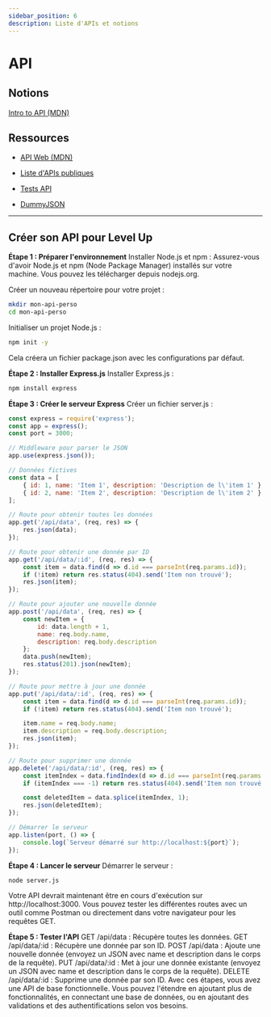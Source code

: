 ```yaml
---
sidebar_position: 6
description: Liste d'APIs et notions
---
```


# API

## Notions

[Intro to API (MDN)](https://developer.mozilla.org/fr/docs/Learn_web_development/Extensions/Client-side_APIs/Introduction)

## Ressources
- [API Web (MDN)](https://developer.mozilla.org/fr/docs/Web/API)
- [Liste d'APIs publiques](https://github.com/public-apis/public-apis)

- [Tests API](https://swagger.io/docs/)
- [DummyJSON](https://dummyjson.com/)

---

## Créer son API pour Level Up

**Étape 1 : Préparer l'environnement**
Installer Node.js et npm : Assurez-vous d'avoir Node.js et npm (Node Package Manager) installés sur votre machine. Vous pouvez les télécharger depuis nodejs.org.

Créer un nouveau répertoire pour votre projet :

```bash
mkdir mon-api-perso
cd mon-api-perso
```

Initialiser un projet Node.js :

```bash
npm init -y
```
Cela créera un fichier package.json avec les configurations par défaut.

**Étape 2 : Installer Express.js**
Installer Express.js :
```bash
npm install express
```

**Étape 3 : Créer le serveur Express**
Créer un fichier server.js :
```js
const express = require('express');
const app = express();
const port = 3000;

// Middleware pour parser le JSON
app.use(express.json());

// Données fictives
const data = [
    { id: 1, name: 'Item 1', description: 'Description de l\'item 1' },
    { id: 2, name: 'Item 2', description: 'Description de l\'item 2' },
];

// Route pour obtenir toutes les données
app.get('/api/data', (req, res) => {
    res.json(data);
});

// Route pour obtenir une donnée par ID
app.get('/api/data/:id', (req, res) => {
    const item = data.find(d => d.id === parseInt(req.params.id));
    if (!item) return res.status(404).send('Item non trouvé');
    res.json(item);
});

// Route pour ajouter une nouvelle donnée
app.post('/api/data', (req, res) => {
    const newItem = {
        id: data.length + 1,
        name: req.body.name,
        description: req.body.description
    };
    data.push(newItem);
    res.status(201).json(newItem);
});

// Route pour mettre à jour une donnée
app.put('/api/data/:id', (req, res) => {
    const item = data.find(d => d.id === parseInt(req.params.id));
    if (!item) return res.status(404).send('Item non trouvé');

    item.name = req.body.name;
    item.description = req.body.description;
    res.json(item);
});

// Route pour supprimer une donnée
app.delete('/api/data/:id', (req, res) => {
    const itemIndex = data.findIndex(d => d.id === parseInt(req.params.id));
    if (itemIndex === -1) return res.status(404).send('Item non trouvé');

    const deletedItem = data.splice(itemIndex, 1);
    res.json(deletedItem);
});

// Démarrer le serveur
app.listen(port, () => {
    console.log(`Serveur démarré sur http://localhost:${port}`);
});
```

**Étape 4 : Lancer le serveur**
Démarrer le serveur :
```bash
node server.js
```
Votre API devrait maintenant être en cours d'exécution sur http://localhost:3000. Vous pouvez tester les différentes routes avec un outil comme Postman ou directement dans votre navigateur pour les requêtes GET.

**Étape 5 : Tester l'API**
GET /api/data : Récupère toutes les données.
GET /api/data/:id : Récupère une donnée par son ID.
POST /api/data : Ajoute une nouvelle donnée (envoyez un JSON avec name et description dans le corps de la requête).
PUT /api/data/:id : Met à jour une donnée existante (envoyez un JSON avec name et description dans le corps de la requête).
DELETE /api/data/:id : Supprime une donnée par son ID.
Avec ces étapes, vous avez une API de base fonctionnelle. Vous pouvez l'étendre en ajoutant plus de fonctionnalités, en connectant une base de données, ou en ajoutant des validations et des authentifications selon vos besoins.
